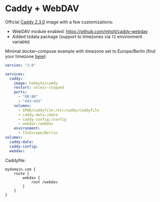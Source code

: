 # Caddy + WebDAV

Official [Caddy 2.3.0](https://hub.docker.com/_/caddy?tab=description) image with a few customizations:

- WebDAV module enabled: https://github.com/mholt/caddy-webdav
- Added tzdata package (support to timezones via `TZ` environment variable)

Minimal docker-compose example with timezone set to Europe/Berlin (find your timezone [here](https://en.wikipedia.org/wiki/List_of_tz_database_time_zones)):

```yml
version: "3.8"

services:
  caddy:
    image: hakbyte/caddy
    restart: unless-stopped
    ports:
      - "80:80"
      - "443:443"
    volumes:
      - $PWD/Caddyfile:/etc/caddy/Caddyfile
      - caddy-data:/data
      - caddy-config:/config
      - webdav:/webdav
    environment:
      - TZ=Europe/Berlin
volumes:
  caddy-data:
  caddy-config:
  webdav:
```

Caddyfile:

```
mydomain.com {
    route {
        webdav {
            root /webdav
        }
    }
}
```